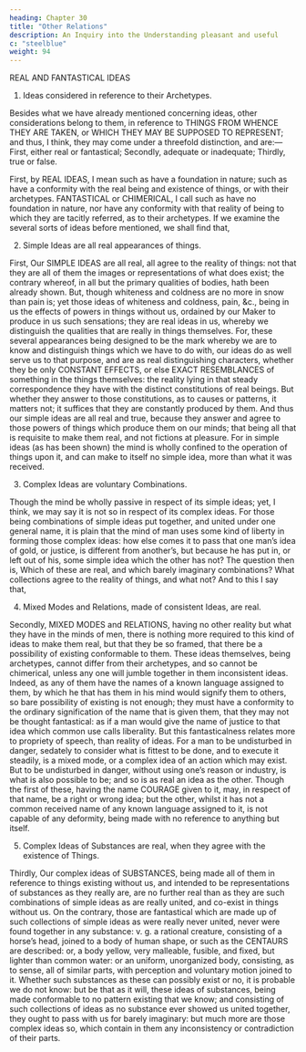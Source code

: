 ```yaml
---
heading: Chapter 30
title: "Other Relations"
description: An Inquiry into the Understanding pleasant and useful
c: "steelblue"
weight: 94
---
```



REAL AND FANTASTICAL IDEAS

1. Ideas considered in reference to their Archetypes.

Besides what we have already mentioned concerning ideas, other considerations belong to them, in reference to THINGS FROM WHENCE THEY ARE TAKEN, or WHICH THEY MAY BE SUPPOSED TO REPRESENT; and thus, I think, they may come under a threefold distinction, and are:—First, either real or fantastical; Secondly, adequate or inadequate; Thirdly, true or false.

First, by REAL IDEAS, I mean such as have a foundation in nature; such as have a conformity with the real being and existence of things, or with their archetypes. FANTASTICAL or CHIMERICAL, I call such as have no foundation in nature, nor have any conformity with that reality of being to which they are tacitly referred, as to their archetypes. If we examine the several sorts of ideas before mentioned, we shall find that,

2. Simple Ideas are all real appearances of things.

First, Our SIMPLE IDEAS are all real, all agree to the reality of things: not that they are all of them the images or representations of what does exist; the contrary whereof, in all but the primary qualities of bodies, hath been already shown. But, though whiteness and coldness are no more in snow than pain is; yet those ideas of whiteness and coldness, pain, &c., being in us the effects of powers in things without us, ordained by our Maker to produce in us such sensations; they are real ideas in us, whereby we distinguish the qualities that are really in things themselves. For, these several appearances being designed to be the mark whereby we are to know and distinguish things which we have to do with, our ideas do as well serve us to that purpose, and are as real distinguishing characters, whether they be only CONSTANT EFFECTS, or else EXACT RESEMBLANCES of something in the things themselves: the reality lying in that steady correspondence they have with the distinct constitutions of real beings. But whether they answer to those constitutions, as to causes or patterns, it matters not; it suffices that they are constantly produced by them. And thus our simple ideas are all real and true, because they answer and agree to those powers of things which produce them on our minds; that being all that is requisite to make them real, and not fictions at pleasure. For in simple ideas (as has been shown) the mind is wholly confined to the operation of things upon it, and can make to itself no simple idea, more than what it was received.

3. Complex Ideas are voluntary Combinations.

Though the mind be wholly passive in respect of its simple ideas; yet, I think, we may say it is not so in respect of its complex ideas. For those being combinations of simple ideas put together, and united under one general name, it is plain that the mind of man uses some kind of liberty in forming those complex ideas: how else comes it to pass that one man’s idea of gold, or justice, is different from another’s, but because he has put in, or left out of his, some simple idea which the other has not? The question then is, Which of these are real, and which barely imaginary combinations? What collections agree to the reality of things, and what not? And to this I say that,

4. Mixed Modes and Relations, made of consistent Ideas, are real.

Secondly, MIXED MODES and RELATIONS, having no other reality but what they have in the minds of men, there is nothing more required to this kind of ideas to make them real, but that they be so framed, that there be a possibility of existing conformable to them. These ideas themselves, being archetypes, cannot differ from their archetypes, and so cannot be chimerical, unless any one will jumble together in them inconsistent ideas. Indeed, as any of them have the names of a known language assigned to them, by which he that has them in his mind would signify them to others, so bare possibility of existing is not enough; they must have a conformity to the ordinary signification of the name that is given them, that they may not be thought fantastical: as if a man would give the name of justice to that idea which common use calls liberality. But this fantasticalness relates more to propriety of speech, than reality of ideas. For a man to be undisturbed in danger, sedately to consider what is fittest to be done, and to execute it steadily, is a mixed mode, or a complex idea of an action which may exist. But to be undisturbed in danger, without using one’s reason or industry, is what is also possible to be; and so is as real an idea as the other. Though the first of these, having the name COURAGE given to it, may, in respect of that name, be a right or wrong idea; but the other, whilst it has not a common received name of any known language assigned to it, is not capable of any deformity, being made with no reference to anything but itself.

5. Complex Ideas of Substances are real, when they agree with the existence of Things.

Thirdly, Our complex ideas of SUBSTANCES, being made all of them in reference to things existing without us, and intended to be representations of substances as they really are, are no further real than as they are such combinations of simple ideas as are really united, and co-exist in things without us. On the contrary, those are fantastical which are made up of such collections of simple ideas as were really never united, never were found together in any substance: v. g. a rational creature, consisting of a horse’s head, joined to a body of human shape, or such as the CENTAURS are described: or, a body yellow, very malleable, fusible, and fixed, but lighter than common water: or an uniform, unorganized body, consisting, as to sense, all of similar parts, with perception and voluntary motion joined to it. Whether such substances as these can possibly exist or no, it is probable we do not know: but be that as it will, these ideas of substances, being made conformable to no pattern existing that we know; and consisting of such collections of ideas as no substance ever showed us united together, they ought to pass with us for barely imaginary: but much more are those complex ideas so, which contain in them any inconsistency or contradiction of their parts.

